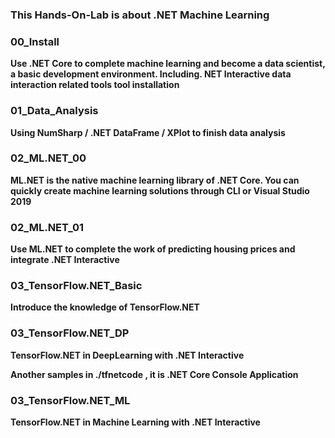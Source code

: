 ### **This Hands-On-Lab is about .NET Machine Learning** ###

### **00_Install** ####

**Use .NET Core to complete machine learning and become a data scientist, a basic development environment. Including. NET Interactive data interaction related tools tool installation**

### **01_Data_Analysis** ####

**Using NumSharp / .NET DataFrame / XPlot to finish data analysis**

### **02_ML.NET_00** ####

**ML.NET is the native machine learning library of .NET Core. You can quickly create machine learning solutions through CLI or Visual Studio 2019**

### **02_ML.NET_01** ####

**Use ML.NET to complete the work of predicting housing prices and integrate .NET Interactive**

### **03_TensorFlow.NET_Basic** ####

**Introduce the knowledge of TensorFlow.NET**

### **03_TensorFlow.NET_DP** ####

**TensorFlow.NET in DeepLearning with .NET Interactive**

**Another samples in ./tfnetcode , it is .NET Core Console Application**

### **03_TensorFlow.NET_ML** ####

**TensorFlow.NET in Machine Learning with .NET Interactive**



